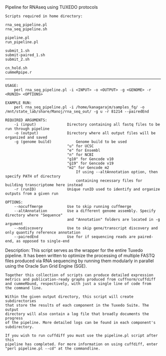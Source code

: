 Pipeline for RNAseq using TUXEDO protocols
```
Scripts required in home directory:

rna_seq_pipeline.pl
rna_seq_pipeline.sh

pipeline.pl
run_pipeline.pl

submit_1.sh
submit-paired_1.sh
submit_2.sh

cn_hold.sh
cummeRpipe.r
```
----------------------------------------------------------------------------------
```
USAGE:
	perl rna_seq_pipeline.pl -i <INPUT> -o <OUTPUT> -g <GENOME> -r <RUNID> <OPTIONS>

EXAMPLE RUN:
	perl rna_seq_pipeline.pl -i /home/kanagarajm/samples_fq/ -o /mnt/state_lab/share/Manoj/rna_seq_out/ -g u -r 81214 --pairedEnd

REQUIRED ARGUMENTS:
	-i (input)				Directory containing all fastq files to be run through pipeline
	-o (output)				Directory where all output files will be organized and saved
	-g (genome build)			Genome build to be used 
							"u" for UCSC
							"e" for Ensembl
							"n" for NCBI
							"g10" for Gencode v10
							"g19" for Gencode v19
							"m2" for Gencode m2
								If using --altAnnotation option, then specify PATH of directory 
								containing necessary files for building transcriptome here instead
	-r (runID)				Unique runID used to identify and organize outputs from a given run

OPTIONS:
	--nocuffmerge			Use to skip running cuffmerge
	--altAnnotation			Use a different genome assembly. Specify directory where "Sequence" 
							and "Annotation" folders are located in -g argument
	--nodiscovery			Use to skip gene/transcript discovery and only quantify reference annotation
	--pairedEnd 			Use for if sequencing reads are paired-end, as opposed to single-end
```
Description:
	This script serves as the wrapper for the entire Tuxedo pipeline.
	It has been written to optimize the processing of multiple FASTQ 
	files produced via RNA sequencing by running them modularly in 
	parallel using the Oracle Sun Grid Engine (SGE).
	
	Together this collection of scripts can produce detailed expression 
	metrics and publication-ready graphs produced from cuffnorm/cuffdiff
	and cummeRbund, respectively, with just a single line of code from
	the command line.

	Within the given output directory, this script will create subdirectories
	that store the results of each component in the Tuxedo Suite. The output
	directory will also contain a log file that broadly documents the progress
	of the pipeline. More detailed logs can be found in each component's subdirectory.

	If you wish to run cuffdiff you must use the pipeline.pl script after this 
	pipeline has completed. For more information on using cuffdiff, enter
	"perl pipeline.pl --cd" at the commandline.